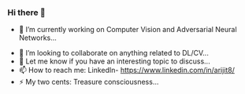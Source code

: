 ### Hi there 👋

<!--
**arijit8/arijit8** is a ✨ _special_ ✨ repository because its `README.md` (this file) appears on your GitHub profile.
-->

- 🔭 I’m currently working on Computer Vision and Adversarial Neural Networks...
<!-- - 🌱 I’m looking forward to learn GAN... -->
- 👯 I’m looking to collaborate on anything related to DL/CV...
- 💬 Let me know if you have an interesting topic to discuss... 
- 📫 How to reach me: LinkedIn- https://www.linkedin.com/in/arijit8/ 
- ⚡ My two cents: Treasure consciousness...

